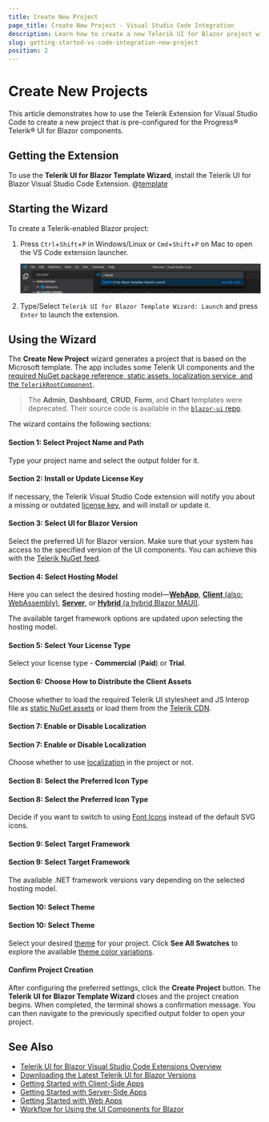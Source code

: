 ```yaml
---
title: Create New Project
page_title: Create New Project - Visual Studio Code Integration
description: Learn how to create a new Telerik UI for Blazor project with our Visual Studio Code Templates.
slug: getting-started-vs-code-integration-new-project
position: 2
---
```



# Create New Projects

This article demonstrates how to use the Telerik Extension for Visual Studio Code to create a new project that is pre-configured for the Progress&reg; Telerik&reg; UI for Blazor components.

## Getting the Extension

To use the **Telerik UI for Blazor Template Wizard**, install the Telerik UI for Blazor Visual Studio Code Extension. @[template](/_contentTemplates/common/general-info.md#vs-code-x-download)

## Starting the Wizard

To create a Telerik-enabled Blazor project:

1. Press `Ctrl`+`Shift`+`P` in Windows/Linux or `Cmd`+`Shift`+`P` on Mac to open the VS Code extension launcher.

    ![launch Telerik Blazor VS Code extension](images/launch-extension.png)

1. Type/Select `Telerik UI for Blazor Template Wizard: Launch` and press `Enter` to launch the extension.

## Using the Wizard

The **Create New Project** wizard generates a project that is based on the Microsoft template. The app includes some Telerik UI components and the [required NuGet package reference, static assets, localization service, and the `TelerikRootComponent`](slug:getting-started/what-you-need).

> The **Admin**, **Dashboard**, **CRUD**, **Form**, and **Chart** templates were deprecated. Their source code is available in the [`blazor-ui` repo](https://github.com/telerik/blazor-ui/tree/master/common/legacy-project-templates).

The wizard contains the following sections:

#### Section 1: Select Project Name and Path

Type your project name and select the output folder for it.

#### Section 2: Install or Update License Key

If necessary, the Telerik Visual Studio Code extension will notify you about a missing or outdated [license key](slug:installation-license-key), and will install or update it.

#### Section 3: Select UI for Blazor Version

Select the preferred UI for Blazor version. Make sure that your system has access to the specified version of the UI components. You can achieve this with the [Telerik NuGet feed](slug:installation/nuget).

#### Section 4: Select Hosting Model

Here you can select the desired hosting model&mdash;[**WebApp**](slug:getting-started/web-app), [**Client** (also: WebAssembly)](slug:getting-started/client-side), [**Server**](slug:getting-started/server-side), or [**Hybrid** (a hybrid Blazor MAUI)](slug:getting-started/hybrid-blazor).

The available target framework options are updated upon selecting the hosting model.

#### Section 5: Select Your License Type

Select your license type - **Commercial** (**Paid**) or **Trial**.

#### Section 6: Choose How to Distribute the Client Assets

Choose whether to load the required Telerik UI stylesheet and JS Interop file as [static NuGet assets](slug:getting-started/what-you-need#css-theme-and-javascript-files) or load them from the [Telerik CDN](slug:common-features-cdn).

#### Section 7: Enable or Disable Localization
#### Section 7: Enable or Disable Localization

Choose whether to use [localization](slug:globalization-localization) in the project or not.

#### Section 8: Select the Preferred Icon Type
#### Section 8: Select the Preferred Icon Type

Decide if you want to switch to using [Font Icons](slug:common-features-icons) instead of the default SVG icons.

#### Section 9: Select Target Framework
#### Section 9: Select Target Framework

The available .NET framework versions vary depending on the selected hosting model.

#### Section 10: Select Theme
#### Section 10: Select Theme

Select your desired [theme](slug:themes-overview) for your project. Click **See All Swatches** to explore the available [theme color variations](slug:themes-overview#basics).

#### Confirm Project Creation

After configuring the preferred settings, click the **Create Project** button. The **Telerik UI for Blazor Template Wizard** closes and the project creation begins. When completed, the terminal shows a confirmation message. You can then navigate to the previously specified output folder to open your project.


## See Also

* [Telerik UI for Blazor Visual Studio Code Extensions Overview](slug:getting-started-vs-code-integration-overview)
* [Downloading the Latest Telerik UI for Blazor Versions](slug:getting-started-vs-integration-latest-version)
* [Getting Started with Client-Side Apps](slug:getting-started/client-side)
* [Getting Started with Server-Side Apps](slug:getting-started/server-side)
* [Getting Started with Web Apps](slug:getting-started/web-app)
* [Workflow for Using the UI Components for Blazor](slug:getting-started/what-you-need)

